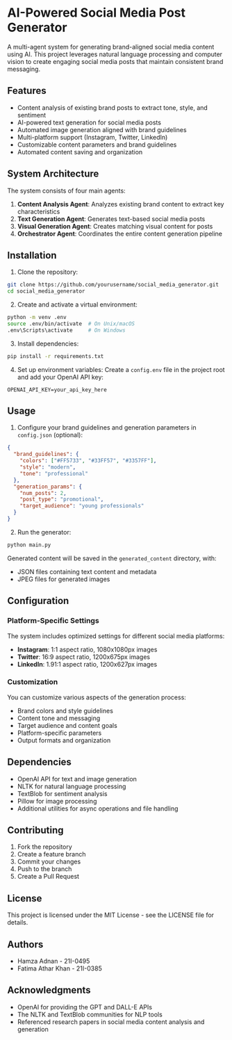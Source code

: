 # AI-Powered Social Media Post Generator

A multi-agent system for generating brand-aligned social media content using AI. This project leverages natural language processing and computer vision to create engaging social media posts that maintain consistent brand messaging.

## Features

- Content analysis of existing brand posts to extract tone, style, and sentiment
- AI-powered text generation for social media posts
- Automated image generation aligned with brand guidelines
- Multi-platform support (Instagram, Twitter, LinkedIn)
- Customizable content parameters and brand guidelines
- Automated content saving and organization

## System Architecture

The system consists of four main agents:

1. **Content Analysis Agent**: Analyzes existing brand content to extract key characteristics
2. **Text Generation Agent**: Generates text-based social media posts
3. **Visual Generation Agent**: Creates matching visual content for posts
4. **Orchestrator Agent**: Coordinates the entire content generation pipeline

## Installation

1. Clone the repository:

```bash
git clone https://github.com/yourusername/social_media_generator.git
cd social_media_generator
```

2. Create and activate a virtual environment:

```bash
python -m venv .env
source .env/bin/activate  # On Unix/macOS
.env\Scripts\activate     # On Windows
```

3. Install dependencies:

```bash
pip install -r requirements.txt
```

4. Set up environment variables:
   Create a `config.env` file in the project root and add your OpenAI API key:

```
OPENAI_API_KEY=your_api_key_here
```

## Usage

1. Configure your brand guidelines and generation parameters in `config.json` (optional):

```json
{
  "brand_guidelines": {
    "colors": ["#FF5733", "#33FF57", "#3357FF"],
    "style": "modern",
    "tone": "professional"
  },
  "generation_params": {
    "num_posts": 2,
    "post_type": "promotional",
    "target_audience": "young professionals"
  }
}
```

2. Run the generator:

```bash
python main.py
```

Generated content will be saved in the `generated_content` directory, with:

- JSON files containing text content and metadata
- JPEG files for generated images

## Configuration

### Platform-Specific Settings

The system includes optimized settings for different social media platforms:

- **Instagram**: 1:1 aspect ratio, 1080x1080px images
- **Twitter**: 16:9 aspect ratio, 1200x675px images
- **LinkedIn**: 1.91:1 aspect ratio, 1200x627px images

### Customization

You can customize various aspects of the generation process:

- Brand colors and style guidelines
- Content tone and messaging
- Target audience and content goals
- Platform-specific parameters
- Output formats and organization

## Dependencies

- OpenAI API for text and image generation
- NLTK for natural language processing
- TextBlob for sentiment analysis
- Pillow for image processing
- Additional utilities for async operations and file handling

## Contributing

1. Fork the repository
2. Create a feature branch
3. Commit your changes
4. Push to the branch
5. Create a Pull Request

## License

This project is licensed under the MIT License - see the LICENSE file for details.

## Authors

- Hamza Adnan - 21I-0495
- Fatima Athar Khan - 21I-0385

## Acknowledgments

- OpenAI for providing the GPT and DALL-E APIs
- The NLTK and TextBlob communities for NLP tools
- Referenced research papers in social media content analysis and generation
